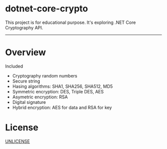 # dotnet-core-crypto
This project is for educational purpose. It's exploring .NET Core Cryptography API.

___

# Overview

Included
- Cryptography random numbers
- Secure string
- Hasing algorithms: SHA1, SHA256, SHA512, MD5
- Symmetric encryption: DES, Triple DES, AES
- Asymetric encryption: RSA
- Digital signature
- Hybrid encryption: AES for data and RSA for key



# License
 [UNLICENSE](/LICENSE)